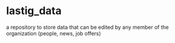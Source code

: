 # lastig_data
a repository to store data that can be edited by any member of the organization (people, news, job offers)
